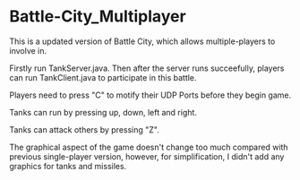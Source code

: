 # Battle-City_Multiplayer

This is a updated version of Battle City, which allows multiple-players to involve in. 

Firstly run TankServer.java. Then after the server runs succeefully, players can run TankClient.java to participate in this battle. 

Players need to press "C" to motify their UDP Ports before they begin game. 

Tanks can run by pressing up, down, left and right.

Tanks can attack others by pressing "Z".

The graphical aspect of the game doesn't change too much compared with previous single-player version, however, for simplification, I didn't add any graphics for tanks and missiles. 
